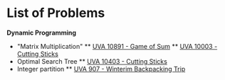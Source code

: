 # List of Problems

**Dynamic Programming**

* "Matrix Multiplication"
** [UVA 10891 - Game of Sum](http://uva.onlinejudge.org/index.php?option=onlinejudge&page=show_problem&problem=1832)
** [UVA 10003 - Cutting Sticks](http://uva.onlinejudge.org/index.php?option=com_onlinejudge&Itemid=8&page=show_problem&problem=944)
* Optimal Search Tree
** [UVA 10403 - Cutting Sticks](http://uva.onlinejudge.org/index.php?option=com_onlinejudge&Itemid=8&page=show_problem&category=&problem=1245)
* Integer partition
** [UVA 907 - Winterim Backpacking Trip](http://uva.onlinejudge.org/index.php?option=onlinejudge&Itemid=99999999&page=show_problem&category=&problem=848)